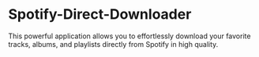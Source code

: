 # Spotify-Direct-Downloader
This powerful application allows you to effortlessly download your favorite tracks, albums, and playlists directly from Spotify in high quality. 
